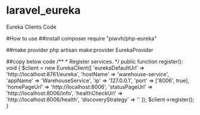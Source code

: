 # laravel_eureka
Eureka Clients Code

#How to use
##install
composer require "piwvh/php-eureka"

##make provider
php artisan make:provider EurekaProvider

##copy below code
    /**
     * Register services.
     */
    public function register(): void
    {
        $client = new EurekaClient([
            'eurekaDefaultUrl' => 'http://localhost:8761/eureka',
            'hostName' => 'warehouse-service',
            'appName' => 'WarehouseService',
            'ip' => '127.0.0.1',
            'port' => ['8006', true],
            'homePageUrl' => 'http://localhost:8006',
            'statusPageUrl' => 'http://localhost:8006/info',
            'healthCheckUrl' => 'http://localhost:8006/health',
            'discoveryStrategy' => ''
        ]);
        $client->register();
    }
